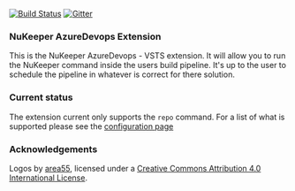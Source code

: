 
[![Build Status](https://travis-ci.org/NuKeeperDotNet/NuKeeper.svg?branch=master)](https://travis-ci.org/NuKeeperDotNet/NuKeeper/)
[![Gitter](https://img.shields.io/gitter/room/NuKeeperDotNet/Lobby.js.svg?maxAge=2592000)](https://gitter.im/NuKeeperDotNet/Lobby)

### NuKeeper AzureDevops Extension

This is the NuKeeper AzureDevops - VSTS extension. It will allow you to run the NuKeeper command inside the users build pipeline.
It's up to the user to schedule the pipeline in whatever is correct for there solution. 


### Current status

The extension current only supports the `repo` command. For a list of what is supported please see the [configuration page](https://github.com/NuKeeperDotNet/NuKeeper/wiki/Configuration#options)



### Acknowledgements

Logos by [area55](https://github.com/area55git), licensed under a [Creative Commons Attribution 4.0 International License](https://creativecommons.org/licenses/by/4.0/).
